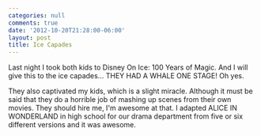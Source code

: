 ```yaml
---
categories: null
comments: true
date: '2012-10-20T21:28:00-06:00'
layout: post
title: Ice Capades
---
```


Last night I took both kids to Disney On Ice: 100 Years of Magic. And I will give this to the ice capades... THEY HAD A WHALE ONE STAGE! Oh yes. 

They also captivated my kids, which is a slight miracle. Although it must be said that they do a horrible job of mashing up scenes from their own movies. They should hire me, I'm awesome at that. I adapted ALICE IN WONDERLAND in high school for our drama department from five or six different versions and it was awesome.